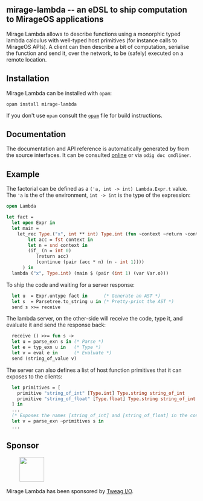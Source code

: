 ## mirage-lambda -- an eDSL to ship computation to MirageOS applications

Mirage Lambda allows to describe functions using a monorphic typed lambda
calculus with well-typed host primitives (for instance calls to MirageOS APIs).
A client can then describe a bit of computation, serialise the function and send
it, over the network, to be (safely) executed on a remote location.

## Installation

Mirage Lambda can be installed with `opam`:

    opam install mirage-lambda

If you don't use `opam` consult the [`opam`](opam) file for build
instructions.


## Documentation

The documentation and API reference is automatically generated by from
the source interfaces. It can be consulted [online][doc] or via
`odig doc cmdliner`.

[doc]: https://mirage.github.io/mirage-lambda

## Example

The factorial can be defined as a `('a, int -> int) Lambda.Expr.t` value.
The `'a` is the of the environment, `int -> int` is the type of the expression:

```ocaml
open Lambda

let fact =
  let open Expr in
  let main =
    let_rec Type.("x", int ** int) Type.int (fun ~context ~return ~continue ->
        let acc = fst context in
        let n = snd context in
        (if_ (n = int 0)
           (return acc)
           (continue (pair (acc * n) (n - int 1))))
      ) in
  lambda ("x", Type.int) (main $ (pair (int 1) (var Var.o)))
```

To ship the code and waiting for a server response:

```ocaml
  let u  = Expr.untype fact in      (* Generate an AST *)
  let s  = Parsetree.to_string u in (* Pretty-print the AST *)
  send s >>= receive
```

The lambda server, on the other-side will receive the code, type it, and
evaluate it and send the response back:

```ocaml
  receive () >>= fun s ->
  let u = parse_exn s in (* Parse *)
  let e = typ_exn u in   (* Type *)
  let v = eval e in      (* Evaluate *)
  send (string_of_value v)
```

The server can also defines a list of host function primitives that it can
exposes to the clients:

```ocaml
  let primitives = [
    primitive "string_of_int" [Type.int] Type.string string_of_int
    primitive "string_of_float" [Type.float] Type.string string_of_int
  ] in
  ...
  (* Exposes the names [string_of_int] and [string_of_float] in the context. *)
  let v = parse_exn ~primitives s in
  ...
```

## Sponsor

&nbsp;&nbsp;&nbsp;&nbsp;&nbsp;&nbsp;&nbsp;&nbsp;
[<img src="https://www.tweag.io/img/tweag-med.png" height="65">](http://tweag.io)

Mirage Lambda has been sponsored by [Tweag I/O](https://www.tweag.io/).
